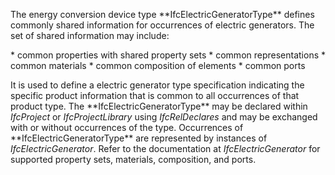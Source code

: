 The energy conversion device type \*\*IfcElectricGeneratorType\*\* defines commonly shared information for occurrences of electric generators. The set of shared information may include:

\* common properties with shared property sets
\* common representations
\* common materials
\* common composition of elements
\* common ports

It is used to define a electric generator type specification indicating the specific product information that is common to all occurrences of that product type. The \*\*IfcElectricGeneratorType\*\* may be declared within _IfcProject_ or _IfcProjectLibrary_ using _IfcRelDeclares_ and may be exchanged with or without occurrences of the type. Occurrences of \*\*IfcElectricGeneratorType\*\* are represented by instances of _IfcElectricGenerator_. Refer to the documentation at _IfcElectricGenerator_ for supported property sets, materials, composition, and ports.
